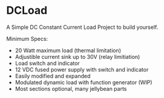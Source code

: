 DCLoad
======

A Simple DC Constant Current Load Project to build yourself. 

Minimum Specs:

- 20 Watt maximum load (thermal limitation)
- Adjustible current sink up to 30V (relay limitiation)
- Load switch and indicator
- 12 VDC fused power supply with switch and indicator
- Easily modified and expanded
- Modulated dynamic load with function generator (WIP)
- Most sections optional, many jellybean parts

